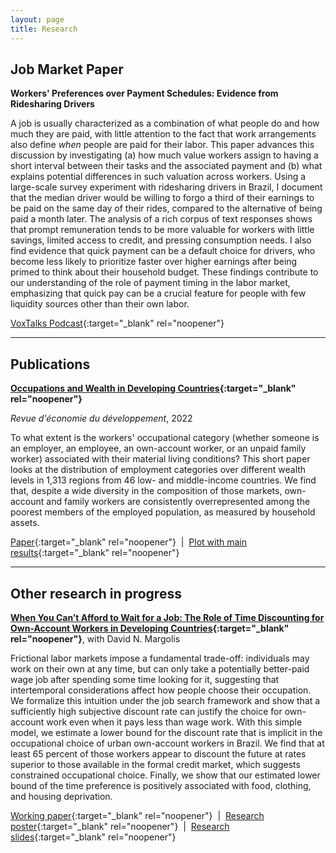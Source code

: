 ```yaml
---
layout: page
title: Research
---
```


## Job Market Paper

**Workers' Preferences over Payment Schedules: Evidence from Ridesharing Drivers**

A job is usually characterized as a combination of what people do and how much they are paid, with little attention to the fact that work arrangements also define *when* people are paid for their labor. This paper advances this discussion by investigating (a) how much value workers assign to having a short interval between their tasks and the associated payment and (b) what explains potential differences in such valuation across workers. Using a large-scale survey experiment with ridesharing drivers in Brazil, I document that the median driver would be willing to forgo a third of their earnings to be paid on the same day of their rides, compared to the alternative of being paid a month later. The analysis of a rich corpus of text responses shows that prompt remuneration tends to be more valuable for workers with little savings, limited access to credit, and pressing consumption needs. I also find evidence that quick payment can be a default choice for drivers, who become less likely to prioritize faster over higher earnings after being primed to think about their household budget. These findings contribute to our understanding of the role of payment timing in the labor market, emphasizing that quick pay can be a crucial feature for people with few liquidity sources other than their own labor.

[VoxTalks Podcast](https://cepr.org/multimedia/next-generation-research){:target="_blank" rel="noopener"}

---

## Publications

**[Occupations and Wealth in Developing Countries](https://doi.org/10.3917/edd.362.0127){:target="_blank" rel="noopener"}** 

*Revue d'économie du développement*, 2022

To what extent is the workers' occupational category (whether someone is an employer, an employee, an own-account worker, or an unpaid family worker) associated with their material living conditions? This short paper looks at the distribution of employment categories over different wealth levels in 1,313 regions from 46 low- and middle-income countries. We find that, despite a wide diversity in the composition of those markets, own-account and family workers are consistently overrepresented among the poorest members of the employed population, as measured by household assets.

[Paper](https://thiagoscarelli.github.io/assets/pdfs/scarelli_occupations_wealth_revue_economie_developpement_2022.pdf){:target="_blank" rel="noopener"} &nbsp;\|&nbsp; [Plot with main results](https://thiagoscarelli.github.io/assets/images/oaw_poverty_plot.png){:target="_blank" rel="noopener"}

---

## Other research in progress

**[When You Can’t Afford to Wait for a Job: The Role of Time Discounting for Own-Account Workers in Developing Countries](https://econpapers.repec.org/paper/izaizadps/dp15926.htm){:target="_blank" rel="noopener"}**, with David N. Margolis

Frictional labor markets impose a fundamental trade-off: individuals may work on their own at any time, but can only take a potentially better-paid wage job after spending some time looking for it, suggesting that intertemporal considerations affect how people choose their occupation. We formalize this intuition under the job search framework and show that a sufficiently high subjective discount rate can justify the choice for own-account work even when it pays less than wage work. With this simple model, we estimate a lower bound for the discount rate that is implicit in the occupational choice of urban own-account workers in Brazil. We find that at least 65 percent of those workers appear to discount the future at rates superior to those available in the formal credit market, which suggests constrained occupational choice. Finally, we show that our estimated lower bound of the time preference is positively associated with food, clothing, and housing deprivation.

[Working paper](https://thiagoscarelli.github.io/assets/pdfs/scarelli_margolis_oaw_iza_2023.pdf){:target="_blank" rel="noopener"} &nbsp;\|&nbsp; [Research poster](https://thiagoscarelli.github.io/assets/pdfs/scarelli_margolis_oaw_poster_eale_2022.pdf){:target="_blank" rel="noopener"} &nbsp;\|&nbsp; [Research slides](https://thiagoscarelli.github.io/assets/pdfs/scarelli_margolis_oaw_slides_sole_2022.pdf){:target="_blank" rel="noopener"} 
